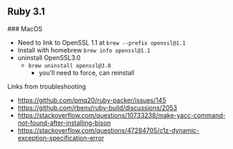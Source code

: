 ## Ruby 3.1

### MacOS

- Need to link to OpenSSL 1.1 at `brew --prefix openssl@1.1`
- Install with homebrew `brew info openssl@1.1`
- uninstall OpenSSL3.0
  - `brew uninstall openssl@3.0`
    - you'll need to force, can reinstall 
    


Links from troubleshooting

- https://github.com/pmq20/ruby-packer/issues/145
- https://github.com/rbenv/ruby-build/discussions/2053
- https://stackoverflow.com/questions/10733238/make-yacc-command-not-found-after-installing-bison
- https://stackoverflow.com/questions/47284705/c1z-dynamic-exception-specification-error